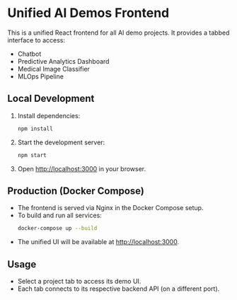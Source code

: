 # Unified AI Demos Frontend

This is a unified React frontend for all AI demo projects. It provides a tabbed interface to access:
- Chatbot
- Predictive Analytics Dashboard
- Medical Image Classifier
- MLOps Pipeline

## Local Development

1. Install dependencies:
   ```bash
   npm install
   ```
2. Start the development server:
   ```bash
   npm start
   ```
3. Open [http://localhost:3000](http://localhost:3000) in your browser.

## Production (Docker Compose)

- The frontend is served via Nginx in the Docker Compose setup.
- To build and run all services:
  ```bash
  docker-compose up --build
  ```
- The unified UI will be available at [http://localhost:3000](http://localhost:3000).

## Usage
- Select a project tab to access its demo UI.
- Each tab connects to its respective backend API (on a different port). 